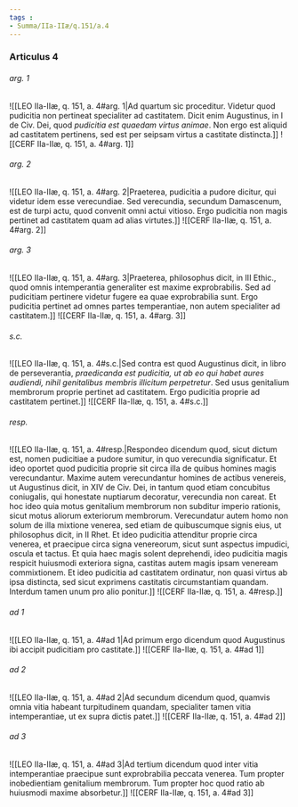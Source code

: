 ```yaml
---
tags : 
- Summa/IIa-IIæ/q.151/a.4
---
```


### Articulus 4

###### arg. 1
![[LEO IIa-IIæ, q. 151, a. 4#arg. 1|Ad quartum sic proceditur. Videtur quod pudicitia non pertineat specialiter ad castitatem. Dicit enim Augustinus, in I de Civ. Dei, quod *pudicitia est quaedam virtus animae*. Non ergo est aliquid ad castitatem pertinens, sed est per seipsam virtus a castitate distincta.]]
![[CERF IIa-IIæ, q. 151, a. 4#arg. 1]]

###### arg. 2
![[LEO IIa-IIæ, q. 151, a. 4#arg. 2|Praeterea, pudicitia a pudore dicitur, qui videtur idem esse verecundiae. Sed verecundia, secundum Damascenum, est de turpi actu, quod convenit omni actui vitioso. Ergo pudicitia non magis pertinet ad castitatem quam ad alias virtutes.]]
![[CERF IIa-IIæ, q. 151, a. 4#arg. 2]]

###### arg. 3
![[LEO IIa-IIæ, q. 151, a. 4#arg. 3|Praeterea, philosophus dicit, in III Ethic., quod omnis intemperantia generaliter est maxime exprobrabilis. Sed ad pudicitiam pertinere videtur fugere ea quae exprobrabilia sunt. Ergo pudicitia pertinet ad omnes partes temperantiae, non autem specialiter ad castitatem.]]
![[CERF IIa-IIæ, q. 151, a. 4#arg. 3]]

###### s.c.
![[LEO IIa-IIæ, q. 151, a. 4#s.c.|Sed contra est quod Augustinus dicit, in libro de perseverantia, *praedicanda est pudicitia, ut ab eo qui habet aures audiendi, nihil genitalibus membris illicitum perpetretur*. Sed usus genitalium membrorum proprie pertinet ad castitatem. Ergo pudicitia proprie ad castitatem pertinet.]]
![[CERF IIa-IIæ, q. 151, a. 4#s.c.]]

###### resp.
![[LEO IIa-IIæ, q. 151, a. 4#resp.|Respondeo dicendum quod, sicut dictum est, nomen pudicitiae a pudore sumitur, in quo verecundia significatur. Et ideo oportet quod pudicitia proprie sit circa illa de quibus homines magis verecundantur. Maxime autem verecundantur homines de actibus venereis, ut Augustinus dicit, in XIV de Civ. Dei, in tantum quod etiam concubitus coniugalis, qui honestate nuptiarum decoratur, verecundia non careat. Et hoc ideo quia motus genitalium membrorum non subditur imperio rationis, sicut motus aliorum exteriorum membrorum. Verecundatur autem homo non solum de illa mixtione venerea, sed etiam de quibuscumque signis eius, ut philosophus dicit, in II Rhet. Et ideo pudicitia attenditur proprie circa venerea, et praecipue circa signa venereorum, sicut sunt aspectus impudici, oscula et tactus. Et quia haec magis solent deprehendi, ideo pudicitia magis respicit huiusmodi exteriora signa, castitas autem magis ipsam veneream commixtionem. Et ideo pudicitia ad castitatem ordinatur, non quasi virtus ab ipsa distincta, sed sicut exprimens castitatis circumstantiam quandam. Interdum tamen unum pro alio ponitur.]]
![[CERF IIa-IIæ, q. 151, a. 4#resp.]]

###### ad 1
![[LEO IIa-IIæ, q. 151, a. 4#ad 1|Ad primum ergo dicendum quod Augustinus ibi accipit pudicitiam pro castitate.]]
![[CERF IIa-IIæ, q. 151, a. 4#ad 1]]

###### ad 2
![[LEO IIa-IIæ, q. 151, a. 4#ad 2|Ad secundum dicendum quod, quamvis omnia vitia habeant turpitudinem quandam, specialiter tamen vitia intemperantiae, ut ex supra dictis patet.]]
![[CERF IIa-IIæ, q. 151, a. 4#ad 2]]

###### ad 3
![[LEO IIa-IIæ, q. 151, a. 4#ad 3|Ad tertium dicendum quod inter vitia intemperantiae praecipue sunt exprobrabilia peccata venerea. Tum propter inobedientiam genitalium membrorum. Tum propter hoc quod ratio ab huiusmodi maxime absorbetur.]]
![[CERF IIa-IIæ, q. 151, a. 4#ad 3]]

